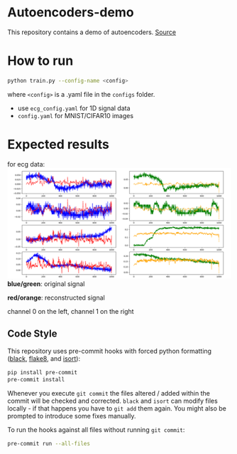 # Autoencoders-demo

This repository contains a demo of autoencoders. [Source](https://github.com/dariocazzani/pytorch-AE)

# How to run

```sh
python train.py --config-name <config>
```

where `<config>` is a .yaml file in the `configs` folder.
- use `ecg_config.yaml` for 1D signal data
- `config.yaml` for MNIST/CIFAR10 images

# Expected results
for ecg data:
![Expected results](screenshots/expected.png)
**blue/green**: original signal

**red/orange**: reconstructed signal

channel 0 on the left, channel 1 on the right
## Code Style

This repository uses pre-commit hooks with forced python formatting ([black](https://github.com/psf/black),
[flake8](https://flake8.pycqa.org/en/latest/), and [isort](https://pycqa.github.io/isort/)):

```sh
pip install pre-commit
pre-commit install
```

Whenever you execute `git commit` the files altered / added within the commit will be checked and corrected.
`black` and `isort` can modify files locally - if that happens you have to `git add` them again.
You might also be prompted to introduce some fixes manually.

To run the hooks against all files without running `git commit`:

```sh
pre-commit run --all-files
```
